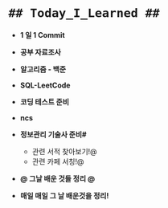 # `## Today_I_Learned ##`

- **1 일 1 Commit**
- **공부 자료조사**
- **알고리즘 - 백준**
- **SQL-LeetCode**
- **코딩 테스트 준비**
- **ncs**
- **정보관리 기술사 준비#**
  - 관련 서적 찾아보기!@
  - 관련 카페 서칭!@
- **@ 그날 배운 것들 정리 @**

- **매일 매일 그 날 배운것을 정리!**
